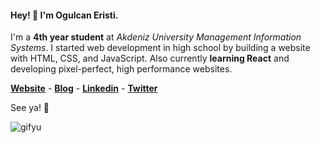 #### Hey! 👋 I'm Ogulcan Eristi.

I'm a **4th year student** at *Akdeniz University Management Information Systems*. I started web development in high school by building a website with HTML, CSS, and JavaScript. Also currently **learning React** and developing pixel-perfect, high performance websites.

**[Website](https://ogulcaneristi.com/)** - **[Blog](https://medium.com/@olcaneristi)** - **[Linkedin](https://www.linkedin.com/in/ogulcaneristi/)** - **[Twitter](https://twitter.com/ogulcaanX)** 

See ya! 🤙

![gifyu](https://s7.gifyu.com/images/ezgif.com-gif-maker1573f56094d9a15f.gif)

